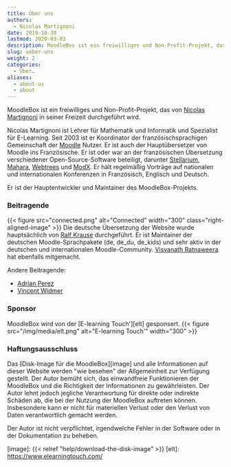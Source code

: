 ```yaml
---
title: Über uns
authors:
  - Nicolas Martignoni
date: 2019-10-30
lastmod: 2020-03-03
description: MoodleBox ist ein freiwilliges und Non-Profit-Projekt, das von Nicolas Martignoni in seiner Freizeit durchgeführt wird.
slug: ueber-uns
weight: 2
categories:
  - Über…
aliases:
  - about-us
  - about
---
```

MoodleBox ist ein freiwilliges und Non-Profit-Projekt, das von [Nicolas Martignoni][nicolas] in seiner Freizeit durchgeführt wird.

Nicolas Martignoni ist Lehrer für Mathematik und Informatik und Spezialist für E-Learning. Seit 2003 ist er Koordinator der französischsprachigen Gemeinschaft der [Moodle][1] Nutzer. Er ist auch der Hauptübersetzer von Moodle ins Französische. Er ist oder war an der französischen Übersetzung verschiedener Open-Source-Software beteiligt, darunter [Stellarium][2], [Mahara][3], [Webtrees][4] und [ModX][5]. Er hält regelmäßig Vorträge auf nationalen und internationalen Konferenzen in Französisch, Englisch und Deutsch.

Er ist der Hauptentwickler und Maintainer des MoodleBox-Projekts.

### Beitragende

{{< figure src="connected.png" alt="Connected" width="300" class="right-aligned-image" >}} Die deutsche Übersetzung der Website wurde hauptsächlich von [Ralf Krause][krause] durchgeführt. Er ist Maintainer der deutschen Moodle-Sprachpakete (de, de_du, de_kids) und sehr aktiv in der deutschen und internationalen Moodle-Community. [Visvanath Ratnaweera][ratna] hat ebenfalls mitgemacht.

Andere Beitragende:

- [Adrian Perez][adpe]
- [Vincent Widmer][smallhacks]

### Sponsor

MoodleBox wird von der [E-learning Touch'][elt] gesponsert.
{{< figure src="/img/media/elt.png" alt="E-learning Touch'" width="300" >}}

### Haftungsausschluss

Das [Disk-Image für die MoodleBox][image] und alle Informationen auf dieser Website werden "wie besehen" der Allgemeinheit zur Verfügung gestellt. Der Autor bemüht sich, das einwandfreie Funktionieren der MoodleBox und die Richtigkeit der Informationen zu gewährleisten. Der Autor lehnt jedoch jegliche Verantwortung für direkte oder indirekte Schäden ab, die bei der Nutzung der MoodleBox auftreten können. Insbesondere kann er nicht für materiellen Verlust oder den Verlust von Daten verantwortlich gemacht werden.

Der Autor ist nicht verpflichtet, irgendwelche Fehler in der Software oder in der Dokumentation zu beheben.

 [1]: https://moodle.org
 [2]: https://stellarium.org/
 [3]: https://mahara.org/
 [4]: https://www.webtrees.net/
 [5]: https://modx.com/
 [nicolas]: https://blog.martignoni.net/a-propos/
 [krause]: https://moodle.org/user/profile.php?id=70180
 [ratna]: https://moodle.org/user/profile.php?id=41095
 [adpe]: https://adrianperez.me/
 [smallhacks]: https://github.com/smallhacks
 [image]: {{< relref "help/download-the-disk-image" >}}
 [elt]: https://www.elearningtouch.com/
